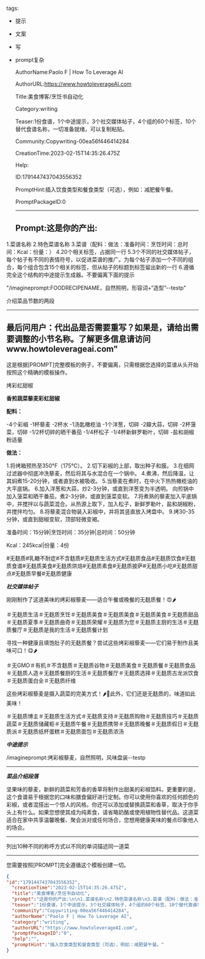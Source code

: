   tags: 
- 提示
- 文案
- 写
- prompt复杂

  AuthorName:Paolo F | How To Leverage AI

  AuthorURL:https://www.howtoleverageAI.com

  Title:美食博客/烹饪书自动化

  Category:writing

  Teaser:1份食谱，1个中途提示，3个社交媒体帖子，4个组的60个标签，10个替代食谱名称，一切准备就绪，可以复制粘贴。

  Community:Copywriting-00ea56f446414284

  CreationTime:2023-02-15T14:35:26.475Z

  Help:

  ID:1791447437043556352

  PromptHint:插入饮食类型和餐食类型（可选），例如：减肥餐午餐。

  PromptPackageID:0

  ---

  ## Prompt:这是你的产出:

1.菜谱名称
2.特色菜谱名称
3.菜谱（配料：做法：准备时间：烹饪时间：总时间：Kcal：份量：）
4.20个相关标签，占据同一行
5.3个不同的社交媒体帖子，每个帖子有不同的表情符号，以促进菜谱的推广。为每个帖子添加一个不同的组合，每个组合包含15个相关的标签，但从帖子的标题到标签留出新的一行
6.遵循完全这个结构的中途提示生成器。不要偏离下面的提示

"/imagineprompt:FOODRECIPENAME，自然照明，形容词+“造型”--testp"

介绍菜品节数的两段

-----
最后问用户：代出品是否需要重写？如果是，请给出需要调整的小节名称。了解更多信息请访问www.howtoleverageai.com"
-----------------

这是根据[PROMPT]完整模板的例子，不要偏离，只需根据您选择的菜谱从头开始按照这个精确的模板操作。

烤彩虹甜椒

______香煎蔬菜藜麦彩虹甜椒______

______配料：______

-4个彩椒
-1杯藜麦
-2杯水
-1汤匙橄榄油
-1个洋葱，切碎
-2瓣大蒜，切碎
-2杯菠菜，切碎
-1/2杯切碎的晒干番茄
-1/4杯松子
-1/4杯新鲜罗勒叶，切碎
-盐和胡椒粉适量

______做法：______

1.将烤箱预热至350°F（175°C）。
2.切下彩椒的上部，取出种子和膜。
3.在细网过滤器中彻底冲洗藜麦，然后将其与水混合在一个锅中。
4.煮沸，然后降温，让其焖煮15-20分钟，或者直到水被吸收。
5.当藜麦在煮时，在中火下热热橄榄油的大平底锅。
6.加入洋葱和大蒜，炒2-3分钟，或直到洋葱变为半透明。
向煎锅中加入菠菜和晒干番茄，煮2-3分钟，或直到菠菜变软。
7.将煮熟的藜麦加入平底锅中，并搅拌以与蔬菜混合。从热源上取下，加入松子，新鲜罗勒叶，盐和胡椒粉，并搅拌均匀。
8.将藜麦混合物装入彩椒中，并将其竖直放入烤盘中。
9.烤30-35分钟，或直到甜椒变软，顶部轻微变褐。

准备时间：15分钟|烹饪时间：35分钟|总时间：50分钟

Kcal：245kcal|份量：4份

#无麸质#乳糖不耐症#不含麸质#无麸质生活方式#无麸质食品#无麸质饮食#无麸质食谱#无麸质美食#无麸质烘焙#无麸质素食#无麸质披萨#无麸质小吃#无麸质甜点#无麸质早餐#无麸质健康

___________社交媒体帖子___________

刚刚制作了这道美味的烤彩椒藜麦——适合午餐或晚餐的无麸质餐！😍🌶️

＃无麸质生活＃无麸质烹饪＃无麸质美食＃无麸质美食＃无麸质美食＃无麸质甜品＃无麸质夏季＃无麸质曲奇＃无麸质荣耀＃无麸质为您＃无麸质主厨的生活＃无麸质餐厅＃无麸质是我的生活＃无麸质餐计划

寻找一种健康且填饱肚子的无麸质餐？尝试这些烤彩椒藜麦——它们易于制作且美味可口！😋🌶️

＃无GMO＃有机＃不含麸质＃无麸质谷物＃无麸质美食＃无麸质餐＃无麸质食品＃无麸质人造＃无麸质餐厨的生活＃无麸质餐厅＃无麸质选择＃无麸质古龙派饮食＃无麸质蛋白全＃无麸质纤维

这些烤彩椒藜麦是摄入蔬菜的完美方式！🌶️🥬此外，它们还是无麸质的，味道如此美味！

＃无麸质博主＃无麸质生活方式＃无麸质支持＃无麸质购物＃无麸质技巧＃无麸质蔬菜＃无麸质储藏柜＃无麸质午餐＃无麸质携带＃无麸质晚餐＃无麸质假日＃无麸质派＃无麸质纸杯蛋糕＃无麸质面包＃无麸质浓汤

___________中途提示___________

/imagineprompt:烤彩椒藜麦，自然照明，风味盘装--testp

_________________________

_____菜品介绍段落_____

坚果味的藜麦，新鲜的蔬菜和芳香的香草将制作出甜美的彩椒馅料。更重要的是，这个食谱易于根据您的口味和膳食偏好进行定制。你可以使用你喜欢的任何颜色的彩椒，或者混搭出一个惊人的风格。你还可以添加或替换蔬菜和香草，取决于你手头上有什么。如果您想使其成为纯素食，请省略奶酪或使用植物性替代品。这道菜适合在家中共享温馨晚餐、聚会派对或任何场合，您想用健康美味的餐点印象他人的场合。

_________________________

列出10种不同的称呼方式以不同的单词描述同一道菜

_________________________

您需要按照[PROMPT]完全遵循这个模板创建一切。

  ```json
  {
  "id":"1791447437043556352",
    "creationTime":"2023-02-15T14:35:26.475Z",
    "title":"美食博客/烹饪书自动化",
    "prompt":"这是你的产出:\n\n1.菜谱名称\n2.特色菜谱名称\n3.菜谱（配料：做法：准备时间：烹饪时间：总时间：Kcal：份量：）\n4.20个相关标签，占据同一行\n5.3个不同的社交媒体帖子，每个帖子有不同的表情符号，以促进菜谱的推广。为每个帖子添加一个不同的组合，每个组合包含15个相关的标签，但从帖子的标题到标签留出新的一行\n6.遵循完全这个结构的中途提示生成器。不要偏离下面的提示\n\n\"/imagineprompt:FOODRECIPENAME，自然照明，形容词+“造型”--testp\"\n\n介绍菜品节数的两段\n\n-----\n最后问用户：代出品是否需要重写？如果是，请给出需要调整的小节名称。了解更多信息请访问www.howtoleverageai.com\"\n-----------------\n\n这是根据[PROMPT]完整模板的例子，不要偏离，只需根据您选择的菜谱从头开始按照这个精确的模板操作。\n\n烤彩虹甜椒\n\n______香煎蔬菜藜麦彩虹甜椒______\n\n______配料：______\n\n-4个彩椒\n-1杯藜麦\n-2杯水\n-1汤匙橄榄油\n-1个洋葱，切碎\n-2瓣大蒜，切碎\n-2杯菠菜，切碎\n-1/2杯切碎的晒干番茄\n-1/4杯松子\n-1/4杯新鲜罗勒叶，切碎\n-盐和胡椒粉适量\n\n______做法：______\n\n1.将烤箱预热至350°F（175°C）。\n2.切下彩椒的上部，取出种子和膜。\n3.在细网过滤器中彻底冲洗藜麦，然后将其与水混合在一个锅中。\n4.煮沸，然后降温，让其焖煮15-20分钟，或者直到水被吸收。\n5.当藜麦在煮时，在中火下热热橄榄油的大平底锅。\n6.加入洋葱和大蒜，炒2-3分钟，或直到洋葱变为半透明。\n向煎锅中加入菠菜和晒干番茄，煮2-3分钟，或直到菠菜变软。\n7.将煮熟的藜麦加入平底锅中，并搅拌以与蔬菜混合。从热源上取下，加入松子，新鲜罗勒叶，盐和胡椒粉，并搅拌均匀。\n8.将藜麦混合物装入彩椒中，并将其竖直放入烤盘中。\n9.烤30-35分钟，或直到甜椒变软，顶部轻微变褐。\n\n准备时间：15分钟|烹饪时间：35分钟|总时间：50分钟\n\nKcal：245kcal|份量：4份\n\n#无麸质#乳糖不耐症#不含麸质#无麸质生活方式#无麸质食品#无麸质饮食#无麸质食谱#无麸质美食#无麸质烘焙#无麸质素食#无麸质披萨#无麸质小吃#无麸质甜点#无麸质早餐#无麸质健康\n\n___________社交媒体帖子___________\n\n刚刚制作了这道美味的烤彩椒藜麦——适合午餐或晚餐的无麸质餐！😍🌶️\n\n＃无麸质生活＃无麸质烹饪＃无麸质美食＃无麸质美食＃无麸质美食＃无麸质甜品＃无麸质夏季＃无麸质曲奇＃无麸质荣耀＃无麸质为您＃无麸质主厨的生活＃无麸质餐厅＃无麸质是我的生活＃无麸质餐计划\n\n寻找一种健康且填饱肚子的无麸质餐？尝试这些烤彩椒藜麦——它们易于制作且美味可口！😋🌶️\n\n＃无GMO＃有机＃不含麸质＃无麸质谷物＃无麸质美食＃无麸质餐＃无麸质食品＃无麸质人造＃无麸质餐厨的生活＃无麸质餐厅＃无麸质选择＃无麸质古龙派饮食＃无麸质蛋白全＃无麸质纤维\n\n这些烤彩椒藜麦是摄入蔬菜的完美方式！🌶️🥬此外，它们还是无麸质的，味道如此美味！\n\n＃无麸质博主＃无麸质生活方式＃无麸质支持＃无麸质购物＃无麸质技巧＃无麸质蔬菜＃无麸质储藏柜＃无麸质午餐＃无麸质携带＃无麸质晚餐＃无麸质假日＃无麸质派＃无麸质纸杯蛋糕＃无麸质面包＃无麸质浓汤\n\n___________中途提示___________\n\n/imagineprompt:烤彩椒藜麦，自然照明，风味盘装--testp\n\n_________________________\n\n_____菜品介绍段落_____\n\n坚果味的藜麦，新鲜的蔬菜和芳香的香草将制作出甜美的彩椒馅料。更重要的是，这个食谱易于根据您的口味和膳食偏好进行定制。你可以使用你喜欢的任何颜色的彩椒，或者混搭出一个惊人的风格。你还可以添加或替换蔬菜和香草，取决于你手头上有什么。如果您想使其成为纯素食，请省略奶酪或使用植物性替代品。这道菜适合在家中共享温馨晚餐、聚会派对或任何场合，您想用健康美味的餐点印象他人的场合。\n\n_________________________\n\n列出10种不同的称呼方式以不同的单词描述同一道菜\n\n_________________________\n\n您需要按照[PROMPT]完全遵循这个模板创建一切。",
    "teaser":"1份食谱，1个中途提示，3个社交媒体帖子，4个组的60个标签，10个替代食谱名称，一切准备就绪，可以复制粘贴。",
    "community":"Copywriting-00ea56f446414284",
    "authorName":"Paolo F | How To Leverage AI",
    "category":"writing",
    "authorURL":"https://www.howtoleverageAI.com",
    "promptPackageID":"0",
    "help":"",
    "promptHint":"插入饮食类型和餐食类型（可选），例如：减肥餐午餐。"
  }
  ```

